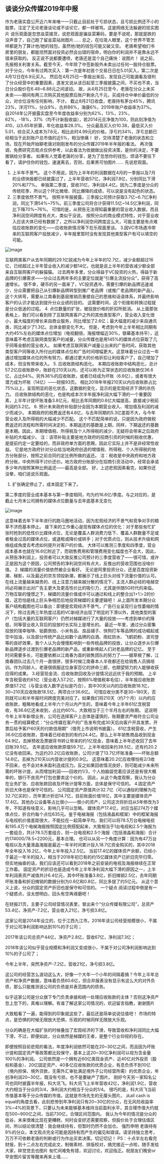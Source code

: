## 谈谈分众传媒2019年中报
作为老唐实盘公开近六年来唯一一只截止目前处于亏损状态，且亏损比例还不小的股票，注定了无论老唐谈论或不谈论它，都一样被骂。这是网络无法躲避的现实图片 
说乐观面是忽悠韭菜接货，说悲观面是骗韭菜筹码，要是不说呢，那就是跌的没声音了，自己跑了留韭菜站岗图片……
总之，在垃圾人眼里，这个世界不管怎样都是为了算计他/她的钱包，虽然他/她的钱包可能又破又空。
老唐希望咱们书房里的朋友，都能坦然面对投资必然会出错的宿命，明白你的利润并不是靠永远不错来获取的。 
反正说不说都要遭喷，老唐还是混个自己痛快：说图片！ 
说之前，先报相关利害关系。截至今天，今年除了中签新股外未卖出过任何一股持仓股票。对于分众，今年有过两次买入：第一次是年初首个交易日日在5.01买入，第二次是4月12日在6.9元买入。 
然后在4月25日一季报出来后，发现自己可能漏看及错判了分众经营中的重要因素，遂发文说从该日起至三季报披露之间，不买也不卖，当日分众股价在6.48~6.88元之间波动。 
故，从4月25日至今，老唐在分众上未买未卖——期间有两三次购买其他股票后账户剩余几千元，买成持仓中单价最低的分众，对仓位没有任何影响，不计。 
截止8月21日收盘，老唐持有茅台45%，腾讯23%，洋河11%，分众9%，古井B6%，海康6%，2019年账户收益率为37%。
自2014年公开披露实盘至今年度收益率分别为62%，13%，23%，62%，-18%，37%（均不计新股收益），若2014元旦净值为100，则此刻净值为410，以5.65年折算，年化收益率28.3%。 
分众最高买入价10.38，最低买入价5.01，综合买入成本为7.6元，相比此时4.99元的价格，浮亏约34%，浮亏总额已经相当于此刻账户总市值的近5%，相当惨痛！ 
好，交待清楚了老唐的状态和立场，现在开始开始聊老唐对刚刚发布的分众传媒2019年半年报的看法。
再次强调，免费研究员观点仅供参考，以此看法为依据做出投资决策，是你的决定，不要推锅给分享者。
如果有人觉着老唐的分享，是为了忽悠你的钱包，烦请不要往下看了，请护住你的钱包，速速离去，否则，后果黑可怕图片……
先说悲观面。 
1. 上半年不景气。
这个不用说，因为上半年的利润数据在4月的一季报以及7月的业绩快报都已经披露过了，上半年营收57亿，净利润7.8亿，分别同比下滑20%和77%。 
单独第二季度，营收31亿，净利润4.4亿。因为二季度是分众的传统旺季，所以这个环比微增、同比爆降的成绩，可以说是没有起色的状态。 
2. 三季度依然不景气。
按照半年报披露，三季报公司预计获取3.7亿~6.7亿净利润，同比下滑54%~75%。前三季度公司将合计获得11.5亿~14.5亿净利润，同比下降70%~76%。 
可惜的是，从预告无法得知最重要的营业收入数据，而且净利润空间跨度有点大，类似于没说。
按照分众的商业模式特性，对于营业收入应该大体已经有数据了，之所以净利润空间跨度这么大，可能主要是有点难估应收账款的变化——应收账款情况等下在乐观面里谈。 
3.因VC市场遇冷带来的互联网客户投放减少，半年报里暂时没有发现其他类型客户有可以填空的可能。 

![image](https://github.com/fengyumozhu/tsf/assets/6201828/995d381f-aeed-4865-9cc5-541d0d3f13ef)

互联网类客户从去年同期的29.1亿锐减为今年上半年的12.7亿，减少金额超过16亿，已经超过上半年营业收入的减少额14亿，也就是说上半年的营收减少额全部来自互联网客户的躲猫猫。 
过去两年多里，分众得益于VC投资的火热，得益于新品牌的引爆需求——分众过去两年多的主要定位就是“引爆主流投分众”，获得了高速增长。 
很不幸，硬币的另一面来了，VC投资遇冷，需要引爆的新品牌迅速减少，分众需要把自己从引爆新品牌转型到推广老品牌（或推广老品牌的新产品）。
这个大转弯，需要从江南春到基层推销员重塑自己的思维和话语体系，并最终影响客户的认识才能达到提升分众业绩的目的。
这需要时间，这个衔接和转换过程就是分众低迷的过程。 
4. 点位数量的扩张，被投放价格的折扣所抵消。
从上面那张表格上，我们可以看到除了互联网类客户之外的其他类型客户，营业收入变化很小，最大幅度的增长来自商业服务，同比增加了2.6亿；最大幅度的减少来自通讯类，同比减少了1.3亿。总体金额变化不大。 
但是，考虑到今年上半年相比同期有大约45%左右的媒体点位增加（电视翻倍，海报增幅近30%，银幕基本持平），这意味着不考虑互联网类型客户的减量，分众传媒也是用145%的媒体点位获取了几乎同等金额的营业收入。 
如果考虑互联网客户减量让出来的广告时间，获取其他类型客户同等收入所付出的媒体点位和广告时间增幅更大。这意味着分众过去一年通过增加媒体点位的所有努力，都通过更大的价格折扣让利给客户了，自己增加了成本，但没有带来收入。 
5. 应收账款结构恶化。
本期应收账款中结构恶化，总计57.2亿应收账款中，账龄在210天以内，还可以称为正常状态的应收账款仅36.6亿，占比64%。另外36%的应收账款，或者已经成为坏账（6.6亿），或者有很大潜力成为坏账（14亿）——财报93页。 
相比2018年年报210天以内应收账款占比75%以上，呈现明显的恶化状态，这数据的变化，显示的是宏观经济下滑的杀伤力。 
应收账款结构的恶化，也是构成本次半年报净利润大幅下滑的一个重要因素，上半年计提坏账准备3.8亿元，相比去年同期的0.6亿大幅提高，直接减少税前利润约3.2亿。 
6. 预计未来政府补贴部分会因为本期营业收入、增加值及利润的减少而减少。 
本期政府的税费返还有4.6亿，与去年同期的5.3亿差距不大，与今年营业收入及所得税的大幅减少不匹配。
这个不匹配简单的说，只是因为政府做税费返还的流程和所需时间决定的，本期返还的基数是上期，同样，下期返还的基数是本期。因此，本期增值税、所得税及个人所得税的减少，无疑将会带来之后政府补贴的大幅减少。 
注：该项补贴主要是地方政府的招商引资的时候的税收优惠，是提前约定一定要给的，而非政府单方面的恩赐，因此它实际上并不是非经常性收益。 
它是地方政府针对分众给当地政府创造的增值税、所得税、个人所得税的地方分账部分，按照之前合同约定比例所做的返还。
注：税收是中央政府和地方政府分账，中央所得不讨价还价。地方政府分账部分在招商引资活动中，经常会承诺多少年内按照某种比例返还——最高是全部。 
好，上述悲观因素看完，如果你还没晕，咱们说说乐观面。
1. 扩张确定停止了，成本固定下来了。

第二季度的营业成本基本与第一季度相同，均为约16.6亿/季度。与之对应的，是截止七月末公司拥有的媒体点位数量与去年底基本无变化 

![image](https://github.com/fengyumozhu/tsf/assets/6201828/15fb24ed-65b6-4142-996a-f7526e872ad5)

这意味着去年下半年进行的跑马圈地活动，因为宏观经济的不景气和竞争对手的粮草不济而基本停止。
接下来的工作重心是现有媒体点位的优化：对于那些匆忙扩张时抢到的低性价比媒体点位，无论是覆盖人群消费力低下、覆盖人群数量不足或者租金过高的媒体点位，或退租或降价或转手；对于优质点位，则从技术升级和网络组成角度去考虑如何提升对客户的价值。 
大体可以推测三季度和四季度，营业成本基本也就在16.6亿附近了，而销售费用和管理费用变化幅度也不会大，因此，从预告净利润上，投资者可以大致反推公司预计的三季度营收了——很可惜，或许正是因为这个原因，公司预告的净利润空间有点大，反推出的营收范围也没啥价值。 
2. 梯媒的流量价值依然被企业看好。
无论是阿里投资分众，还是百度投资新潮、梯影，以及最近的京东领投新潮，都展示了线上巨头对线下流量价值的认可。
在线上流量越来越贵的、线上注意力越来越分散的情况下，主流人群必经的电梯空间必将展示出对广告主更大及更高性价比的吸引力，尤其是伴随5G时代的来临，万物互联的憧憬之下，梯媒的流量价值或许可以通过和线上的整合出1+1＞2的价值，这恐怕是线上巨头争相恐后地投资梯媒的主要逻辑吧！ 
从上面所发本期分众客户结构截图也可以看出：即便是宏观经济不景气，广告行业呈现行业性萎缩的情况下，除过去两三年热度过高的VC新经济出现了明显的下滑以外，其他类型的客户（包括大量的互联网客户）仍然对梯媒进行了大量的投放——考虑到单价的降低，同等营业收入背后的投放时长实际上是增长的。 
最近一年里，通过分众密集投放的瑞幸咖啡、铂爵旅拍、小米有品、良品铺子、快狗打车等品牌的成功崛起或空中加油，以及部分传统产品比如数个品牌的白酒、雨虹防水、飞鹤奶粉、波司登等的良好效果，我个人认为会慢慢影响到一些传统品牌的投放，让分众逐步从引爆新品牌逐步过渡到引爆老品牌的新产品，或重新唤起人们对老品牌的记忆。 
至于时间需要多长，可能要依赖以江南春为首的销售团队的努力了——据草根了解，江南春团队过去几个月一直很拼，很多时候江南春本人半夜都还在给销售人员搞培训。作为同龄人，老唐很佩服这位身家百亿的拼命三郎，也期望努力的人能够收获应得的成果。 
3.经营现金流、应收账款回收及计提情况远远优于我的预期。
上半年含税营收约61亿（营业收入57.2亿，按照6%增值税率毛估），半年报应收账款原值57.2亿（与营业收入数字近似是巧合），其中30天以内的应收账款18.1亿，30~210天应收账款18.5亿，两项合计36.6亿。 
可惜应收分类不是30~180天，否则就可以和半年报时间跨度完美对应了。如果我们将210天（约7个月）以内的应收账款，粗略地看成上半年六个月以内产生的，意味着今年上半年61亿含税营收，有36.6亿还未收到，占比约60%，大致相当于三个半月左右的账期。 
这说明今年上半年新增业务，公司在选择客户上总体是谨慎的，账期要求严格符合公司业务一贯的结算模式：“分众传媒在客户的广告发布完成30天后向客户开具发票，开票后给予客户60天的付款信用期”（借壳上市说明书披露）。 
61亿含税营收，产生36.6亿应收账款，意味着已经收到的有约24.4亿。那么上半年销售商品收到现金64.9亿，去掉预收及票据背书转让带来的约1亿现金，意味着上半年还收回了去年旧账39.5亿。 
去年底应收账款原值59.7亿，上半年收回来约39.5亿，还有约20.2亿没有收回来。为这约20.2亿应收账款，公司计提了13.7亿坏账准备——坏账总额14.6亿，去掉为210天以内营收计提的0.9亿。 
这意味着20.2亿应收哪怕有2/3收不回来，也不会对未来盈利造成压力。反之如果回收情况良好，则可能减少未来所需的坏账计提，从而增加利润——回收约1/3，个人拍脑袋觉着应该还是有很大概率的，银行不良资产打包也要卖这个价的。 
因此，从这个角度观察，我认为分众在业务扩张、应收账款回收及坏账计提等方面，总体是保守可信的。 
4.固定资产折旧大体也是保守可信的。
公司固定资产原值共计32.7亿（可以通俗的理解为花32.7亿买的），历年累计折旧14.7亿，目前账面价值18亿，其中主要是媒体资产17.4亿。其他办公设备等占比很小——很小的资产，公司这次将折旧从5年修改为3年，不知道有啥意义，影响几乎可以忽略。 
媒体资产17.4亿，对应当前274万个媒体点位，折合约每个点位635元。鉴于电梯海报（包括液晶和框架）中的框架海报与电视机价值差距很大，不能拉在一起简单平均，我们可以将78.5万台电梯电视和195.4万个电梯海报按照固定比例搭配起来，大致相当于1台电视和2.5个海报为一套组合，共计78.5万套组合，则一台电视和2.5个海报（包括液晶和海报）合计约174000/78.5=2200元，基本合理。 
也可以从另一个角度计算：因为有47万台电视以及大量液晶海报是最近一年半时间累计投入18.7亿资金购买的，其中2018年全年投入16.2亿，今年上半年投入2.5亿。 
当前17.4亿的媒体资产余额，已经小于最近一年半的投入，相当于2018年初已有的约15亿媒体资产已折旧完毕归零。但实地抽查的话，我们应该还可以看到2018年之前安装的电视及海报继续在正常工作着。 
固定资产的折旧也是造成今年上半年净利润大幅下滑的原因之一，上半年利润表资产减值共计6.4亿元，其中坏账准备3.8亿，折旧摊销2.5亿，去年同期坏账准备和折旧摊销的数据分别为0.6亿和0.8亿，同比多提了约5亿元。 
从这个意义上说，分众的固定资产折旧也是保守和可信的。
一个疑点
阅读过程中倒是有一个疑惑点，没太想明白，回头有空再琢磨吧！

在财报21页，主要子公司经营情况表里，冒出来个“分众传媒有限公司”，总资产53.4亿，净资产-7.2亿，营业收入21亿，净亏损3.8亿。 

这家公司是2014年设立的，位于江西九江市。2016年该公司经营规模很小，不属于对公司净利润影响达到10%的子公司；

2017年该公司总资产44亿，净资产2.8亿，营收67亿，净利润7.3亿；

2018年该公司似乎营业规模和净利润又变成很小，不属于对公司净利润影响达到10%的子公司了；

今年上半年，突然净资产-7.2亿，营收21亿，净亏损3.8亿。 

这公司的经营怎么波动这么大，好像一个大年一个小年的间隔着搞？今年上半年总资产和净资产数据，意味着负债60.6亿，但合并报表没有显示有这么大的对外负债，那么只能推测该公司的负债是并表范围内的债务。 

似乎这家公司是分众旗下专门负责承接和统一处理应收账款的主体？否则这净资产忽上忽下的，真难以理解。有谁了解这家公司情况的，欢迎留言指教，谢谢图片

大致粗看了一遍，能得到的印象就这些了，最后还是简单说说估值吧！ 
市场的特点，是恐惧的时候无限放大恐惧，乐观的时候同样无限放大乐观。

分众的确是在大幅扩张的时候叠加了宏观经济的下滑，导致营收和净利润同比大幅下滑，不过，即便如此，分众依然是梯媒的王者，是整个行业仰视的存在。

即便按照目前悲观的看法，年度净利润依然可能在20~30亿之间，而且因为坏账计提和固定资产等政策都比较保守，基本上这20~30亿净利润可以视为含金量100%的净利润。 
公司依然是一个拥有近60亿类现金资产、近40亿对外投资（股权和基金）、20亿固定资产、40多亿应收账款的优质企业，有息负债不到10亿（境内担保、境外贷款，无需外汇审批满足境外子公司经营所需）的优质企业，年创净利润20~30亿，既没有亏损，也不是要破产了图片。 
刚好今天另一家知名公司也同时披露半年报，科大讯飞。科大讯飞上半年营收42亿，净利润1.9亿，营收大约相当于分众的3/4，净利润大约相当于分众的1/4。
很巧的是，科大讯飞当前市值基本等于分众传媒的市值。这就是市场先生的无厘头图片。 
从all cash is equal的角度去看，此刻悲惨到年净利润只有20~30亿的分众，在无风险收益率3%~4%的背景下，只要认为未来能够基本维持当前盈利水平，其合理市值大约就在500~900亿之间，当前730亿，合理区间范围内。 
我认为今年的情况是分众的低谷，未来很难比现在更糟糕，何时会变好还需要观察，但股价处于合理估值区间，所以结论很清楚：我会继续持有，但暂时仍然不会加仓。
强烈申明
老唐持有9%的分众，本文观点完全可能是因持有而产生的偏见和错误。请坚持独立思考，万万不可依赖老唐的判断或行为作出买卖决策。切记切记！
PS：十点半左右看完财报，到十二点左右完成此文，制做素材、排版校对，搞完接近一点啦，随手发给大家，碎觉觉去也图片
匆忙间难免有错，欢迎讨论，欢迎指正。祝朋友们晚安or早安图片留言等醒来再来上墙……
